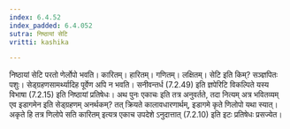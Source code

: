 ```yaml
---
index: 6.4.52
index_padded: 6.4.052
sutra: निष्ठायां सेटि
vritti: kashika

---
```

निष्ठायां सेटि परतो णेर्लोपो भवति। कारितम्। हारितम्। गणितम्। लक्षितम्। सेटि इति किम्? सञ्ज्ञपितः पशुः। सेड्ग्रहणसामर्थ्यादिह पूर्वेण अपि न भवति। सनीवन्तर्ध (7.2.49) इति ज्ञपेरिटि विकल्पिते यस्य विभाषा (7.2.15) इति निष्ठायां प्रतिषेधः। अथ पुनः एकाचः इति तत्र अनुवर्तते, तदा नित्यम् अत्र भवितव्यम् एव इडागमेन इति सेड्ग्रहणम् अनर्थकम्? तत् क्रियते कालावधारणार्थम्, इडागमे कृते णिलोपो यथा स्यात्। अकृते हि तत्र णिलोपे सति कारितम् इत्यत्र एकाच उपदेशे ऽनुदात्तात् (7.2.10) इति इटः प्रतिषेधः प्रसज्येत।